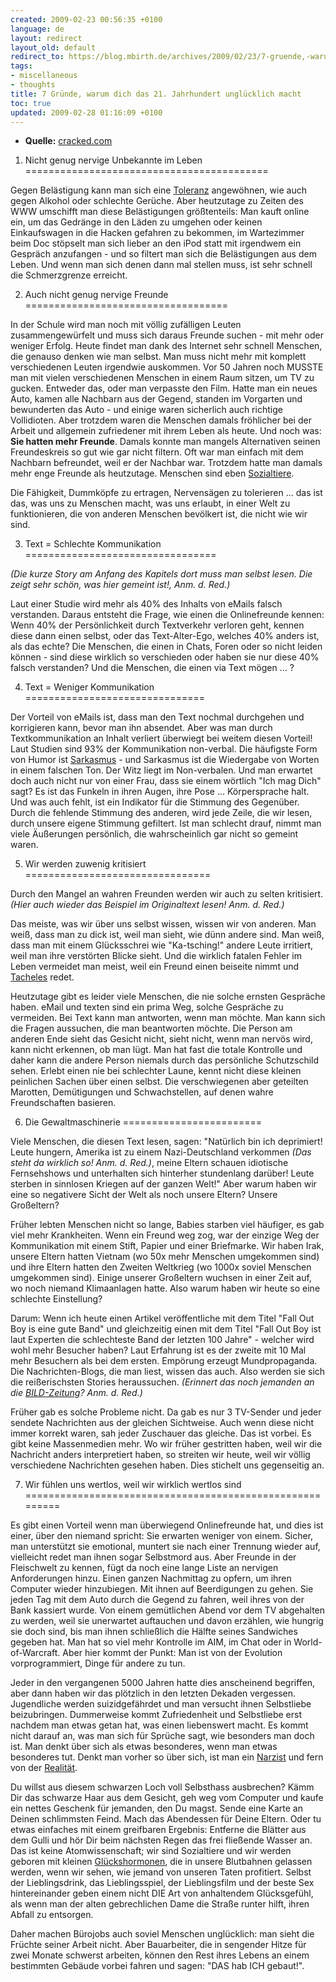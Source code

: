 ```yaml
---
created: 2009-02-23 00:56:35 +0100
language: de
layout: redirect
layout_old: default
redirect_to: https://blog.mbirth.de/archives/2009/02/23/7-gruende,-warum-dich-das-21.-jahrhundert-ungluecklich-macht-de.html
tags:
- miscellaneous
- thoughts
title: 7 Gründe, warum dich das 21. Jahrhundert unglücklich macht
toc: true
updated: 2009-02-28 01:16:09 +0100
---
```


* **Quelle:** [cracked.com](http://www.cracked.com/article_15231_7-reasons-21st-century-making-you-miserable.html)


1. Nicht genug nervige Unbekannte im Leben
==========================================

Gegen Belästigung kann man sich eine [Toleranz](http://de.wikipedia.org/wiki/Toleranz) angewöhnen, wie auch gegen
Alkohol oder schlechte Gerüche. Aber heutzutage zu Zeiten des WWW umschifft man diese Belästigungen größtenteils: Man
kauft online ein, um das Gedränge in den Läden zu umgehen oder keinen Einkaufswagen in die Hacken gefahren zu bekommen,
im Wartezimmer beim Doc stöpselt man sich lieber an den iPod statt mit irgendwem ein Gespräch anzufangen - und so
filtert man sich die Belästigungen aus dem Leben. Und wenn man sich denen dann mal stellen muss, ist sehr schnell die
Schmerzgrenze erreicht.


2. Auch nicht genug nervige Freunde
===================================

In der Schule wird man noch mit völlig zufälligen Leuten zusammengewürfelt und muss sich daraus Freunde suchen - mit
mehr oder weniger Erfolg. Heute findet man dank des Internet sehr schnell Menschen, die genauso denken wie man selbst.
Man muss nicht mehr mit komplett verschiedenen Leuten irgendwie auskommen. Vor 50 Jahren noch MUSSTE man mit vielen
verschiedenen Menschen in einem Raum sitzen, um TV zu gucken. Entweder das, oder man verpasste den Film. Hatte man ein
neues Auto, kamen alle Nachbarn aus der Gegend, standen im Vorgarten und bewunderten das Auto - und einige waren
sicherlich auch richtige Vollidioten. Aber trotzdem waren die Menschen damals fröhlicher bei der Arbeit und allgemein
zufriedener mit ihrem Leben als heute. Und noch was: **Sie hatten mehr Freunde**. Damals konnte man mangels
Alternativen seinen Freundeskreis so gut wie gar nicht filtern. Oft war man einfach mit dem Nachbarn befreundet, weil
er der Nachbar war. Trotzdem hatte man damals mehr enge Freunde als heutzutage. Menschen sind eben [Sozialtiere](http://de.wikipedia.org/wiki/Soziobiologie).

Die Fähigkeit, Dummköpfe zu ertragen, Nervensägen zu tolerieren ... das ist das, was uns zu Menschen macht, was uns
erlaubt, in einer Welt zu funktionieren, die von anderen Menschen bevölkert ist, die nicht wie wir sind.


3. Text = Schlechte Kommunikation
=================================

*(Die kurze Story am Anfang des Kapitels dort muss man selbst lesen. Die zeigt sehr schön, was hier gemeint ist!, Anm. d. Red.)*

Laut einer Studie wird mehr als 40% des Inhalts von eMails falsch verstanden. Daraus entsteht die Frage, wie einen die
Onlinefreunde kennen: Wenn 40% der Persönlichkeit durch Textverkehr verloren geht, kennen diese dann einen selbst, oder
das Text-Alter-Ego, welches 40% anders ist, als das echte? Die Menschen, die einen in Chats, Foren oder so nicht leiden
können - sind diese wirklich so verschieden oder haben sie nur diese 40% falsch verstanden? Und die Menschen, die einen
via Text mögen … ?


4. Text = Weniger Kommunikation
===============================

Der Vorteil von eMails ist, dass man den Text nochmal durchgehen und korrigieren kann, bevor man ihn absendet. Aber was
man durch Textkommunikation an Inhalt verliert überwiegt bei weitem diesen Vorteil! Laut Studien sind 93% der
Kommunikation non-verbal. Die häufigste Form von Humor ist [Sarkasmus](http://de.wikipedia.org/wiki/Sarkasmus) - und
Sarkasmus ist die Wiedergabe von Worten in einem falschen Ton. Der Witz liegt im Non-verbalen. Und man erwartet doch
auch nicht nur von einer Frau, dass sie einem wörtlich "Ich mag Dich" sagt? Es ist das Funkeln in ihren Augen, ihre
Pose … Körpersprache halt. Und was auch fehlt, ist ein Indikator für die Stimmung des Gegenüber. Durch die fehlende
Stimmung des anderen, wird jede Zeile, die wir lesen, durch unsere eigene Stimmung gefiltert. Ist man schlecht drauf,
nimmt man viele Äußerungen persönlich, die wahrscheinlich gar nicht so gemeint waren.


5. Wir werden zuwenig kritisiert
================================

Durch den Mangel an wahren Freunden werden wir auch zu selten kritisiert. *(Hier auch wieder das Beispiel im Originaltext lesen! Anm. d. Red.)*

Das meiste, was wir über uns selbst wissen, wissen wir von anderen. Man weiß, dass man zu dick ist, weil man sieht, wie
dünn andere sind. Man weiß, dass man mit einem Glücksschrei wie "Ka-tsching!" andere Leute irritiert, weil man ihre
verstörten Blicke sieht. Und die wirklich fatalen Fehler im Leben vermeidet man meist, weil ein Freund einen beiseite
nimmt und [Tacheles](http://de.wikipedia.org/wiki/Tacheles) redet.

Heutzutage gibt es leider viele Menschen, die nie solche ernsten Gespräche haben. eMail und texten sind ein prima Weg,
solche Gespräche zu vermeiden. Bei Text kann man antworten, wenn man möchte. Man kann sich die Fragen aussuchen, die
man beantworten möchte. Die Person am anderen Ende sieht das Gesicht nicht, sieht nicht, wenn man nervös wird, kann
nicht erkennen, ob man lügt. Man hat fast die totale Kontrolle und daher kann die andere Person niemals durch das
persönliche Schutzschild sehen. Erlebt einen nie bei schlechter Laune, kennt nicht diese kleinen peinlichen Sachen über
einen selbst. Die verschwiegenen aber geteilten Marotten, Demütigungen und Schwachstellen, auf denen wahre
Freundschaften basieren.


6. Die Gewaltmaschinerie
========================

Viele Menschen, die diesen Text lesen, sagen: "Natürlich bin ich deprimiert! Leute hungern, Amerika ist zu einem
Nazi-Deutschland verkommen *(Das steht da wirklich so! Anm. d. Red.)*, meine Eltern schauen idiotische Fernsehshows und
unterhalten sich hinterher stundenlang darüber! Leute sterben in sinnlosen Kriegen auf der ganzen Welt!" Aber warum
haben wir eine so negativere Sicht der Welt als noch unsere Eltern? Unsere Großeltern?

Früher lebten Menschen nicht so lange, Babies starben viel häufiger, es gab viel mehr Krankheiten. Wenn ein Freund weg
zog, war der einzige Weg der Kommunikation mit einem Stift, Papier und einer Briefmarke. Wir haben Irak, unsere Eltern
hatten Vietnam (wo 50x mehr Menschen umgekommen sind) und ihre Eltern hatten den Zweiten Weltkrieg (wo 1000x soviel
Menschen umgekommen sind). Einige unserer Großeltern wuchsen in einer Zeit auf, wo noch niemand Klimaanlagen hatte.
Also warum haben wir heute so eine schlechte Einstellung?

Darum: Wenn ich heute einen Artikel veröffentliche mit dem Titel "Fall Out Boy is eine gute Band" und gleichzeitig
einen mit dem Titel "Fall Out Boy ist laut Experten die schlechteste Band der letzten 100 Jahre" - welcher wird wohl
mehr Besucher haben? Laut Erfahrung ist es der zweite mit 10 Mal mehr Besuchern als bei dem ersten. Empörung erzeugt
Mundpropaganda. Die Nachrichten-Blogs, die man liest, wissen das auch. Also werden sie sich die reißerischsten Stories
heraussuchen. *(Erinnert das noch jemanden an die [BILD-Zeitung](http://www.bildblog.de/)? Anm. d. Red.)*

Früher gab es solche Probleme nicht. Da gab es nur 3 TV-Sender und jeder sendete Nachrichten aus der gleichen
Sichtweise. Auch wenn diese nicht immer korrekt waren, sah jeder Zuschauer das gleiche. Das ist vorbei. Es gibt keine
Massenmedien mehr. Wo wir früher gestritten haben, weil wir die Nachricht anders interpretiert haben, so streiten wir
heute, weil wir völlig verschiedene Nachrichten gesehen haben. Dies stichelt uns gegenseitig an.


7. Wir fühlen uns wertlos, weil wir wirklich wertlos sind
=========================================================

Es gibt einen Vorteil wenn man überwiegend Onlinefreunde hat, und dies ist einer, über den niemand spricht: Sie
erwarten weniger von einem. Sicher, man unterstützt sie emotional, muntert sie nach einer Trennung wieder auf,
vielleicht redet man ihnen sogar Selbstmord aus. Aber Freunde in der Fleischwelt zu kennen, fügt da noch eine lange
Liste an nervigen Anforderungen hinzu. Einen ganzen Nachmittag zu opfern, um ihren Computer wieder hinzubiegen. Mit
ihnen auf Beerdigungen zu gehen. Sie jeden Tag mit dem Auto durch die Gegend zu fahren, weil ihres von der Bank
kassiert wurde. Von einem gemütlichen Abend vor dem TV abgehalten zu werden, weil sie unerwartet auftauchen und davon
erzählen, wie hungrig sie doch sind, bis man ihnen schließlich die Hälfte seines Sandwiches gegeben hat. Man hat so
viel mehr Kontrolle im AIM, im Chat oder in World-of-Warcraft. Aber hier kommt der Punkt: Man ist von der Evolution
vorprogrammiert, Dinge für andere zu tun.

Jeder in den vergangenen 5000 Jahren hatte dies anscheinend begriffen, aber dann haben wir das plötzlich in den letzten
Dekaden vergessen. Jugendliche werden suizidgefährdet und man versucht ihnen Selbstliebe beizubringen. Dummerweise
kommt Zufriedenheit und Selbstliebe erst nachdem man etwas getan hat, was einen liebenswert macht. Es kommt nicht
darauf an, was man sich für Sprüche sagt, wie besonders man doch ist. Man denkt über sich als etwas besonderes, wenn
man etwas besonderes tut. Denkt man vorher so über sich, ist man ein [Narzist](http://de.wikipedia.org/wiki/Narzismus)
und fern von der [Realität](http://de.wikipedia.org/wiki/Realität).

Du willst aus diesem schwarzen Loch voll Selbsthass ausbrechen? Kämm Dir das schwarze Haar aus dem Gesicht, geh weg vom
Computer und kaufe ein nettes Geschenk für jemanden, den Du magst. Sende eine Karte an Deinen schlimmsten Feind. Mach
das Abendessen für Deine Eltern. Oder tu etwas einfaches mit einem greifbaren Ergebnis: Entferne die Blätter aus dem
Gulli und hör Dir beim nächsten Regen das frei fließende Wasser an. Das ist keine Atomwissenschaft; wir sind
Sozialtiere und wir werden geboren mit kleinen [Glückshormonen](http://de.wikipedia.org/wiki/Glückshormon), die in
unsere Blutbahnen gelassen werden, wenn wir sehen, wie jemand von unseren Taten profitiert. Selbst der Lieblingsdrink,
das Lieblingsspiel, der Lieblingsfilm und der beste Sex hintereinander geben einem nicht DIE Art von anhaltendem
Glücksgefühl, als wenn man der alten gebrechlichen Dame die Straße runter hilft, ihren Abfall zu entsorgen.

Daher machen Bürojobs auch soviel Menschen unglücklich: man sieht die Früchte seiner Arbeit nicht. Aber Bauarbeiter,
die in sengender Hitze für zwei Monate schwerst arbeiten, können den Rest ihres Lebens an einem bestimmten Gebäude
vorbei fahren und sagen: "DAS hab ICH gebaut!".